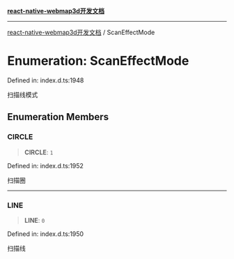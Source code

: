 [**react-native-webmap3d开发文档**](../README.md)

***

[react-native-webmap3d开发文档](../globals.md) / ScanEffectMode

# Enumeration: ScanEffectMode

Defined in: index.d.ts:1948

扫描线模式

## Enumeration Members

### CIRCLE

> **CIRCLE**: `1`

Defined in: index.d.ts:1952

扫描圈

***

### LINE

> **LINE**: `0`

Defined in: index.d.ts:1950

扫描线
